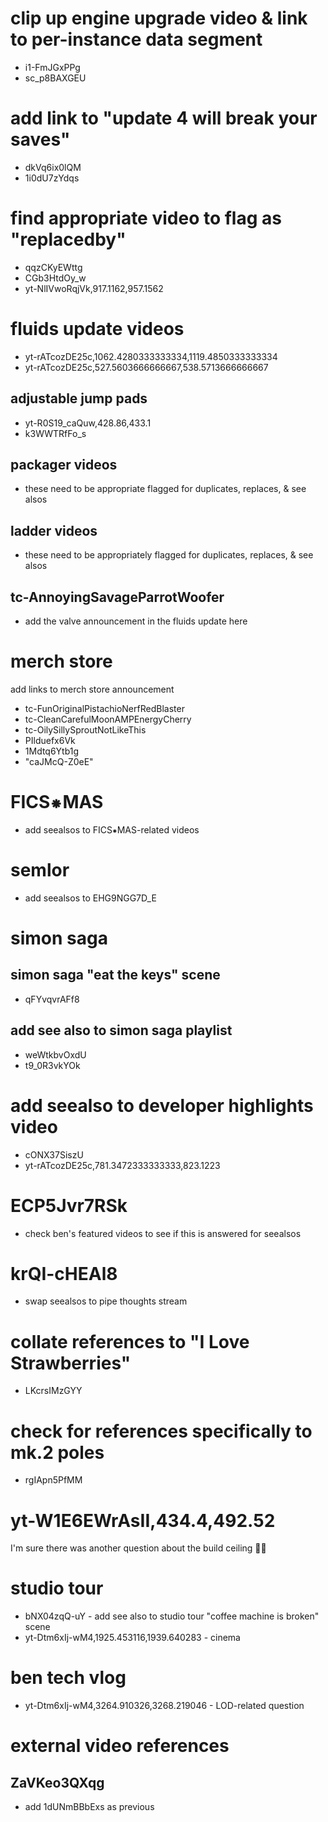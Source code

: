 # clip up engine upgrade video & link to per-instance data segment
* i1-FmJGxPPg
* sc_p8BAXGEU

# add link to "update 4 will break your saves"
* dkVq6ix0lQM
* 1i0dU7zYdqs

# find appropriate video to flag as "replacedby"
* qqzCKyEWttg
* CGb3HtdOy_w
* yt-NlIVwoRqjVk,917.1162,957.1562

# fluids update videos
* yt-rATcozDE25c,1062.4280333333334,1119.4850333333334
* yt-rATcozDE25c,527.5603666666667,538.5713666666667

## adjustable jump pads
* yt-R0S19_caQuw,428.86,433.1
* k3WWTRfFo_s

## packager videos
* these need to be appropriate flagged for duplicates, replaces, & see alsos

## ladder videos
* these need to be appropriately flagged for duplicates, replaces, & see alsos

## tc-AnnoyingSavageParrotWoofer
* add the valve announcement in the fluids update here

# merch store
add links to merch store announcement
* tc-FunOriginalPistachioNerfRedBlaster
* tc-CleanCarefulMoonAMPEnergyCherry
* tc-OilySillySproutNotLikeThis
* PIlduefx6Vk
* 1Mdtq6Ytb1g
* "caJMcQ-Z0eE"

# FICS⁕MAS
* add seealsos to FICS⁕MAS-related videos

# semlor
* add seealsos to EHG9NGG7D_E

# simon saga
## simon saga "eat the keys" scene
* qFYvqvrAFf8

## add see also to simon saga playlist
* weWtkbvOxdU
* t9_0R3vkYOk

# add seealso to developer highlights video
* cONX37SiszU
* yt-rATcozDE25c,781.3472333333333,823.1223

# ECP5Jvr7RSk
* check ben's featured videos to see if this is answered for seealsos

# krQI-cHEAl8
* swap seealsos to pipe thoughts stream

# collate references to "I Love Strawberries"
* LKcrsIMzGYY

# check for references specifically to mk.2 poles
* rgIApn5PfMM

# yt-W1E6EWrAsII,434.4,492.52
I'm sure there was another question about the build ceiling 🤷‍♂️

# studio tour
* bNX04zqQ-uY - add see also to studio tour "coffee machine is broken" scene
* yt-Dtm6xIj-wM4,1925.453116,1939.640283 - cinema

# ben tech vlog
* yt-Dtm6xIj-wM4,3264.910326,3268.219046 - LOD-related question

# external video references
## ZaVKeo3QXqg
* add 1dUNmBBbExs as previous
